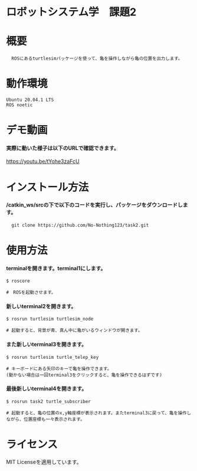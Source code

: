 # ロボットシステム学　課題2

# 概要
      ROSにあるturtlesimパッケージを使って、亀を操作しながら亀の位置を出力します。
# 動作環境
    Ubuntu 20.04.1 LTS
    ROS noetic
# デモ動画
#### 実際に動いた様子は以下のURLで確認できます。
https://youtu.be/tYohe3zaFcU
# インストール方法
#### /catkin_ws/srcの下で以下のコードを実行し、パッケージをダウンロードします。
      git clone https://github.com/No-Nothing123/task2.git
      
# 使用方法
#### terminalを開きます。terminal1にします。
    $ roscore  
    
    #　ROSを起動させます。
#### 新しいterminal2を開きます。
    $ rosrun turtlesim turtlesim_node
    
    # 起動すると、背景が青、真ん中に亀がいるウィンドウが開きます。
#### また新しいterminal3を開きます。
    $ rosrun turtlesim turtle_telep_key
    
    # キーボードにある矢印のキーで亀を操作できます。
    (動かない場合は一回terminal3をクリックすると、亀を操作できるはずです)
#### 最後新しいterminal4を開きます。
    $ rosrun task2 turtle_subscriber
    
    # 起動すると、亀の位置のx,y軸座標が表示されます。またterminal3に戻って、亀を操作しながら、位置座標も一々表示されます。
# ライセンス
   MIT Licenseを適用しています。
